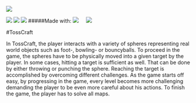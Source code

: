 ![](https://raw.githubusercontent.com/makohn/Tosscraft_GDD/master/gfx/logo.PNG?token=AMoM5zP2ITJllODaYvPYUjFUxyVv3Cekks5YTXinwA%3D%3D)

[![](https://img.shields.io/codeship/d6c1ddd0-16a3-0132-5f85-2e35c05e22b1.svg)]()
[![](https://img.shields.io/badge/coverage-10%25-orange.svg)]()
[![](https://img.shields.io/badge/using-Leap%20Motion-brightgreen.svg)]()
#####Made with:
[![](http://cdn2.afterdawn.fi/v3/news/small/unity-3d-logo-white.png)]()
&nbsp;&nbsp;&nbsp;
[![](http://fs5.directupload.net/images/161206/3754xnco.png)]()


#TossCraft

In TossCraft, the player interacts with a variety of spheres representing real world objects such as foot-, bowling- or bouncyballs. To proceed in the game, the spheres have to be physically moved into a given target by the player. In some cases, hitting a target is sufficient as well. That can be done by either throwing or punching the sphere. Reaching the target is accomplished by overcoming different challenges. As the game starts off easy, by progressing in the game, every level becomes more challenging demanding the player to be even more careful about his actions. To finish the game, the player has to solve all maps.




